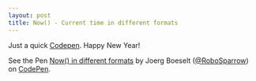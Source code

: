 ```yaml
---
layout: post
title: Now() - Current time in different formats
---
```


Just a quick [Codepen](http://codepen.io/RoboSparrow/pen/eJgrYE). Happy New Year!

<p data-height="500" data-theme-id="0" data-slug-hash="eJgrYE" data-default-tab="result" data-user="RoboSparrow" class='codepen'>See the Pen <a href='http://codepen.io/RoboSparrow/pen/eJgrYE/'>Now() in different formats</a> by Joerg Boeselt (<a href='http://codepen.io/RoboSparrow'>@RoboSparrow</a>) on <a href='http://codepen.io'>CodePen</a>.</p>
<script async src="//assets.codepen.io/assets/embed/ei.js"></script>

